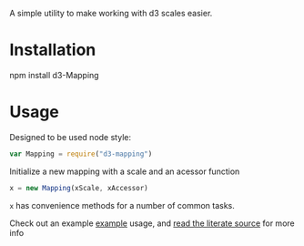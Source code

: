 A simple utility to make working with d3 scales easier.

# Installation #

npm install d3-Mapping

# Usage #

Designed to be used node style:

```js
var Mapping = require("d3-mapping")
```

Initialize a new mapping with a scale and an acessor function

```js
x = new Mapping(xScale, xAccessor)

```

`x` has convenience methods for a number of common tasks. 

Check out an example [example](github.com/AWinterman/d3-mapping/example) usage, and [read
the literate source](AWinterman.github.io/d3-mapping/docs/Mapping.html) for more info
